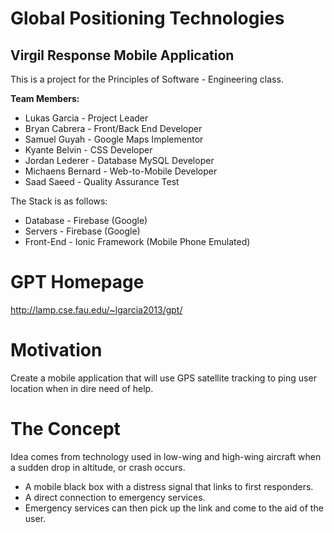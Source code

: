 # Global Positioning Technologies
## Virgil Response Mobile Application
<p>This is a project for the Principles of Software - Engineering class.</p>

<p><strong>Team Members:</strong>
  <ul>
    <li>Lukas Garcia - Project Leader</li>
    <li>Bryan Cabrera - Front/Back End Developer</li>
    <li>Samuel Guyah - Google Maps Implementor</li>
    <li>Kyante Belvin - CSS Developer</li>
    <li>Jordan Lederer - Database MySQL Developer</li>
    <li>Michaens Bernard - Web-to-Mobile Developer</li>
    <li>Saad Saeed - Quality Assurance Test</li>
  </ul>
</p>

The Stack is as follows:

* Database - Firebase (Google)
* Servers - Firebase (Google)
* Front-End - Ionic Framework (Mobile Phone Emulated)

# GPT Homepage
http://lamp.cse.fau.edu/~lgarcia2013/gpt/

# Motivation
<p>Create a mobile application that will use GPS satellite tracking to ping user location when in dire need of help.</p>

# The Concept
<p>Idea comes from technology used in low-wing and high-wing aircraft when a sudden drop in altitude, or crash occurs.</p>
  <ul>
    <li>A mobile black box with a distress signal that links to first responders.</li>
    <li>A direct connection to emergency services.</li>
    <li>Emergency services can then pick up the link and come to the aid of the user.</li>
  </ul>
